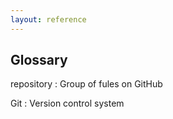 ```yaml
---
layout: reference
---
```


## Glossary

repository
:     Group of fules on GitHub

Git
:     Version control system
